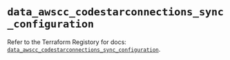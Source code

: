 # `data_awscc_codestarconnections_sync_configuration`

Refer to the Terraform Registory for docs: [`data_awscc_codestarconnections_sync_configuration`](https://registry.terraform.io/providers/hashicorp/awscc/0.70.0/docs/data-sources/codestarconnections_sync_configuration).
